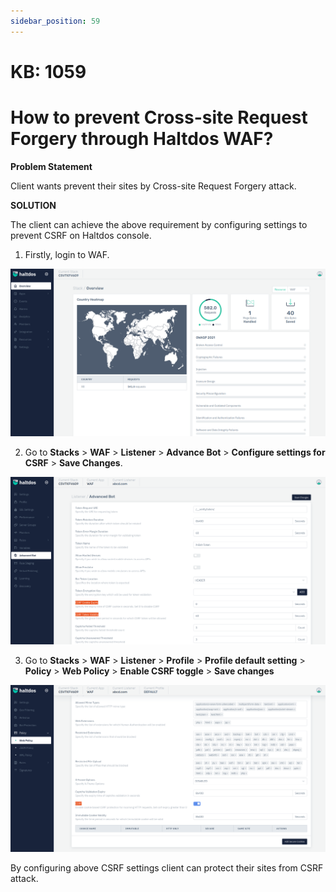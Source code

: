 ```yaml
---
sidebar_position: 59
---
```


# KB: 1059

# How to prevent Cross-site Request Forgery through Haltdos WAF?

**Problem Statement**

Client wants prevent their sites by Cross-site Request Forgery attack.

**SOLUTION**

The client can achieve the above requirement by configuring settings to prevent CSRF on Haltdos console.

1. Firstly, login to WAF.

![kb-1059](/img/waf/kb/v2/overview_kb_1059_1.png)

2. Go to **Stacks** > **WAF** > **Listener** > **Advance Bot** > **Configure settings for CSRF** > **Save Changes**.

![kb-1059](/img/waf/kb/v2/csrf_kb_1059_2.png)

3. Go to **Stacks** > **WAF** > **Listener** > **Profile** > **Profile default setting** > **Policy** > **Web Policy** > **Enable CSRF toggle** > **Save changes**

![kb-1059](/img/waf/kb/v2/csrf_kb_1059_3.png)

By configuring above CSRF settings client can protect their sites from CSRF attack.

